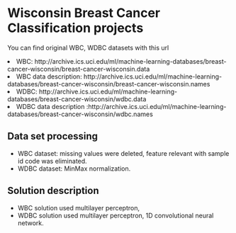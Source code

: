 # Wisconsin Breast Cancer Classification projects
 You can find original WBC, WDBC datasets with this url 
 <li>WBC: http://archive.ics.uci.edu/ml/machine-learning-databases/breast-cancer-wisconsin/breast-cancer-wisconsin.data</li>
 <li>WBC data description: http://archive.ics.uci.edu/ml/machine-learning-databases/breast-cancer-wisconsin/breast-cancer-wisconsin.names</li>
 <li>WDBC: http://archive.ics.uci.edu/ml/machine-learning-databases/breast-cancer-wisconsin/wdbc.data</li>
 <li>WDBC data description :http://archive.ics.uci.edu/ml/machine-learning-databases/breast-cancer-wisconsin/wdbc.names</li>

## Data set processing
+ WBC dataset: missing values were deleted, feature relevant with sample id code was eliminated. 
+ WDBC dataset: MinMax normalization.

## Solution description
+ WBC solution used multilayer perceptron,
+ WDBC solution used multilayer perceptron, 1D convolutional neural network.
